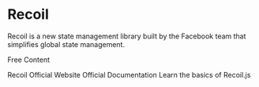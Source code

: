 # Recoil

Recoil is a new state management library built by the Facebook team that simplifies global state management.

<ResourceGroupTitle>Free Content</ResourceGroupTitle>

<BadgeLink colorScheme='blue' badgeText='Official Website' href='https://recoiljs.org/'>Recoil Official Website</BadgeLink>
<BadgeLink colorScheme='yellow' badgeText='Read' href='https://recoiljs.org/docs/introduction/getting-started'>Official Documentation</BadgeLink>
<BadgeLink badgeText='Watch' href='https://www.youtube.com/watch?v=BchtCWxs7sA'>Learn the basics of Recoil.js</BadgeLink>
